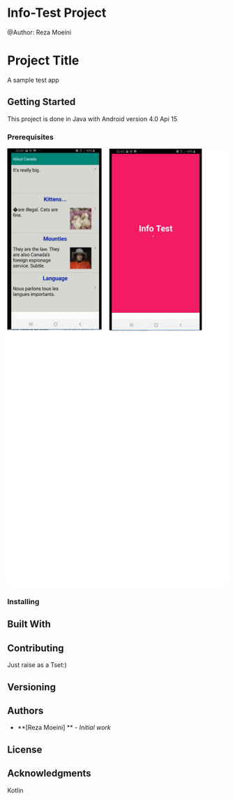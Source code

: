 # Info-Test Project
@Author: Reza Moeini

# Project Title

A sample  test app

## Getting Started

This project is done in Java with Android version 4.0 Api 15

### Prerequisites



![Main Screen](https://github.com/reza575/InfoTest/blob/master/screenshots/InfoTest.png)




### Installing


## Built With





## Contributing

Just raise as a Tset:)

## Versioning


## Authors

* **[Reza Moeini] ** - *Initial work* 


## License


## Acknowledgments
Kotlin
